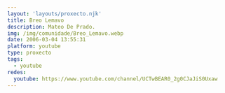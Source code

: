 ```yaml
---
layout: 'layouts/proxecto.njk'
title: Breo Lemavo
description: Mateo De Prado.
img: /img/comunidade/Breo_Lemavo.webp
date: 2006-03-04 13:55:31
platform: youtube
type: proxecto
tags:
  - youtube
redes:
  youtube: https://www.youtube.com/channel/UCTwBEAR0_2g0CJaJiS0Uxaw
---
```

